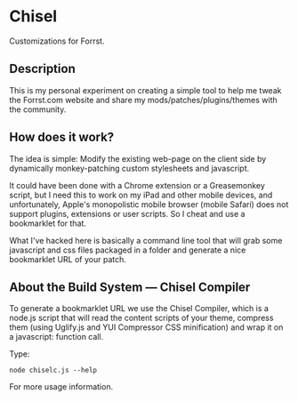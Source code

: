# Chisel
Customizations for Forrst.

## Description
This is my personal experiment on creating a simple tool to help me tweak the
Forrst.com website and share my mods/patches/plugins/themes with the community.

## How does it work?
The idea is simple: Modify the existing web-page on the client side 
by dynamically monkey-patching custom stylesheets and javascript.

It could have been done with a Chrome extension or a Greasemonkey script, 
but I need this to work on my iPad and other mobile devices, and 
unfortunately, Apple's monopolistic mobile browser (mobile Safari) does not 
support plugins, extensions or user scripts. So I cheat and use a bookmarklet 
for that.

What I've hacked here is basically a command line tool that will grab some 
javascript and css files packaged in a folder and generate a nice bookmarklet 
URL of your patch.

## About the Build System — Chisel Compiler
To generate a bookmarklet URL we use the Chisel Compiler, which is a node.js
script that will read the content scripts of your theme, compress them 
(using Uglify.js and YUI Compressor CSS minification) and wrap it on a javascript:
function call.

Type:

    node chiselc.js --help

For more usage information.
